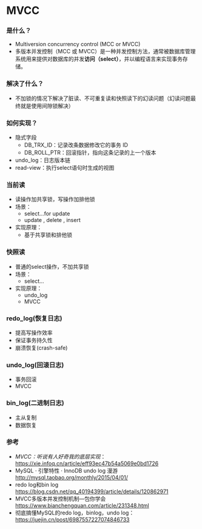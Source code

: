 # MVCC
### 是什么？
- Multiversion concurrency control (MCC or MVCC)
- 多版本并发控制（MCC 或 MVCC）是一种并发控制方法，通常被数据库管理系统用来提供对数据库的并发**访问（select）**，并以编程语言来实现事务存储。
### 解决了什么？
- 不加锁的情况下解决了脏读、不可重复读和快照读下的幻读问题（幻读问题最终就是使用间隙锁解决）
### 如何实现？
- 隐式字段
    - DB_TRX_ID：记录改条数据修改它的事务 ID
    - DB_ROLL_PTR：回滚指针，指向这条记录的上一个版本
- undo_log：日志版本链
- read-view：执行select语句时生成的视图

### 当前读
- 读操作加共享锁，写操作加排他锁
- 场景：
  - select...for update
  - update , delete , insert
- 实现原理：
  - 基于共享锁和排他锁
  
### 快照读
- 普通的select操作，不加共享锁
- 场景：
  - select...
- 实现原理：
  - undo_log
  - MVCC
  
### redo_log(恢复日志)
- 提高写操作效率
- 保证事务持久性
- 崩溃恢复(crash-safe)
### undo_log(回滚日志)
- 事务回滚
- MVCC
### bin_log(二进制日志)
- 主从复制
- 数据恢复

### 参考 
- *MVCC：听说有人好奇我的底层实现*：https://xie.infoq.cn/article/eff93ec47b54a5069e0bd1726
- MySQL · 引擎特性 · InnoDB undo log 漫游 http://mysql.taobao.org/monthly/2015/04/01/
- redo log和bin log https://blog.csdn.net/qq_40194399/article/details/120862971
- MVCC多版本并发控制机制—包你学会 https://www.bianchengquan.com/article/231348.html 
- 彻底搞懂MySQL的redo log，binlog，undo log：https://juejin.cn/post/6987557227074846733